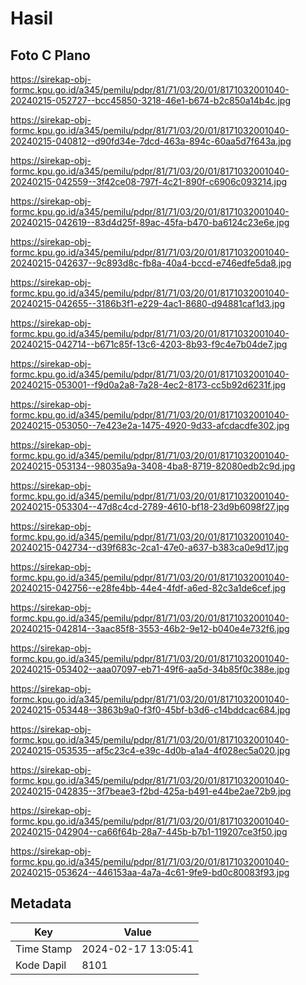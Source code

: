 # Hasil

## Foto C Plano

https://sirekap-obj-formc.kpu.go.id/a345/pemilu/pdpr/81/71/03/20/01/8171032001040-20240215-052727--bcc45850-3218-46e1-b674-b2c850a14b4c.jpg

https://sirekap-obj-formc.kpu.go.id/a345/pemilu/pdpr/81/71/03/20/01/8171032001040-20240215-040812--d90fd34e-7dcd-463a-894c-60aa5d7f643a.jpg

https://sirekap-obj-formc.kpu.go.id/a345/pemilu/pdpr/81/71/03/20/01/8171032001040-20240215-042559--3f42ce08-797f-4c21-890f-c6906c093214.jpg

https://sirekap-obj-formc.kpu.go.id/a345/pemilu/pdpr/81/71/03/20/01/8171032001040-20240215-042619--83d4d25f-89ac-45fa-b470-ba6124c23e6e.jpg

https://sirekap-obj-formc.kpu.go.id/a345/pemilu/pdpr/81/71/03/20/01/8171032001040-20240215-042637--9c893d8c-fb8a-40a4-bccd-e746edfe5da8.jpg

https://sirekap-obj-formc.kpu.go.id/a345/pemilu/pdpr/81/71/03/20/01/8171032001040-20240215-042655--3186b3f1-e229-4ac1-8680-d94881caf1d3.jpg

https://sirekap-obj-formc.kpu.go.id/a345/pemilu/pdpr/81/71/03/20/01/8171032001040-20240215-042714--b671c85f-13c6-4203-8b93-f9c4e7b04de7.jpg

https://sirekap-obj-formc.kpu.go.id/a345/pemilu/pdpr/81/71/03/20/01/8171032001040-20240215-053001--f9d0a2a8-7a28-4ec2-8173-cc5b92d6231f.jpg

https://sirekap-obj-formc.kpu.go.id/a345/pemilu/pdpr/81/71/03/20/01/8171032001040-20240215-053050--7e423e2a-1475-4920-9d33-afcdacdfe302.jpg

https://sirekap-obj-formc.kpu.go.id/a345/pemilu/pdpr/81/71/03/20/01/8171032001040-20240215-053134--98035a9a-3408-4ba8-8719-82080edb2c9d.jpg

https://sirekap-obj-formc.kpu.go.id/a345/pemilu/pdpr/81/71/03/20/01/8171032001040-20240215-053304--47d8c4cd-2789-4610-bf18-23d9b6098f27.jpg

https://sirekap-obj-formc.kpu.go.id/a345/pemilu/pdpr/81/71/03/20/01/8171032001040-20240215-042734--d39f683c-2ca1-47e0-a637-b383ca0e9d17.jpg

https://sirekap-obj-formc.kpu.go.id/a345/pemilu/pdpr/81/71/03/20/01/8171032001040-20240215-042756--e28fe4bb-44e4-4fdf-a6ed-82c3a1de6cef.jpg

https://sirekap-obj-formc.kpu.go.id/a345/pemilu/pdpr/81/71/03/20/01/8171032001040-20240215-042814--3aac85f8-3553-46b2-9e12-b040e4e732f6.jpg

https://sirekap-obj-formc.kpu.go.id/a345/pemilu/pdpr/81/71/03/20/01/8171032001040-20240215-053402--aaa07097-eb71-49f6-aa5d-34b85f0c388e.jpg

https://sirekap-obj-formc.kpu.go.id/a345/pemilu/pdpr/81/71/03/20/01/8171032001040-20240215-053448--3863b9a0-f3f0-45bf-b3d6-c14bddcac684.jpg

https://sirekap-obj-formc.kpu.go.id/a345/pemilu/pdpr/81/71/03/20/01/8171032001040-20240215-053535--af5c23c4-e39c-4d0b-a1a4-4f028ec5a020.jpg

https://sirekap-obj-formc.kpu.go.id/a345/pemilu/pdpr/81/71/03/20/01/8171032001040-20240215-042835--3f7beae3-f2bd-425a-b491-e44be2ae72b9.jpg

https://sirekap-obj-formc.kpu.go.id/a345/pemilu/pdpr/81/71/03/20/01/8171032001040-20240215-042904--ca66f64b-28a7-445b-b7b1-119207ce3f50.jpg

https://sirekap-obj-formc.kpu.go.id/a345/pemilu/pdpr/81/71/03/20/01/8171032001040-20240215-053624--446153aa-4a7a-4c61-9fe9-bd0c80083f93.jpg


## Metadata

| Key        | Value               |
| ---------- | ------------------- |
| Time Stamp | 2024-02-17 13:05:41 |
| Kode Dapil | 8101                |



